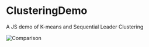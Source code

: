 ClusteringDemo
==============

A JS demo of K-means and Sequential Leader Clustering

![Comparison](https://raw.github.com/jianhe25/ClusteringDemo/master/report-image/compare.png)
